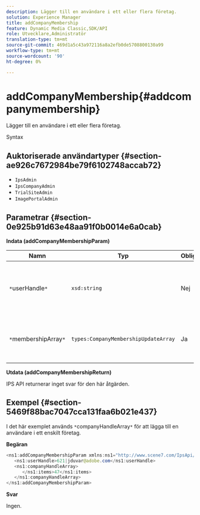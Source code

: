 ```yaml
---
description: Lägger till en användare i ett eller flera företag.
solution: Experience Manager
title: addCompanyMembership
feature: Dynamic Media Classic,SDK/API
role: Utvecklare,Administratör
translation-type: tm+mt
source-git-commit: 469d1a5c43a972116a8a2efb0de5708800130a99
workflow-type: tm+mt
source-wordcount: '90'
ht-degree: 0%

---
```



# addCompanyMembership{#addcompanymembership}

Lägger till en användare i ett eller flera företag.

Syntax

## Auktoriserade användartyper {#section-ae926c7672984be79f6102748accab72}

* `IpsAdmin`
* `IpsCompanyAdmin`
* `TrialSiteAdmin`
* `ImagePortalAdmin`

## Parametrar {#section-0e925b91d63e48aa91f0b0014e6a0cab}

**Indata (addCompanyMembershipParam)**

| Namn | Typ | Obligatoriskt | Beskrivning |
|---|---|---|---|
| `*`userHandle`*` | `xsd:string` | Nej | Referensen till den användare vars medlemskap du vill lägga till. |
| `*`membershipArray`*` | `types:CompanyMembershipUpdateArray` | Ja | En array med företag som du lägger till användaren i. |

**Utdata (addCompanyMembershipReturn)**

IPS API returnerar inget svar för den här åtgärden.

## Exempel {#section-5469f88bac7047cca131faa6b021e437}

I det här exemplet används `*`companyHandleArray`*` för att lägga till en användare i ett enskilt företag.

**Begäran**

```java
<ns1:addCompanyMembershipParam xmlns:ns1="http://www.scene7.com/IpsApi/xsd">
   <ns1:userHandle>621|jduvar@adobe.com</ns1:userHandle>
   <ns1:companyHandleArray>
      </ns1:items>47</ns1:items>
   </ns1:companyHandleArray>
</ns1:addCompanyMembershipParam>
```

**Svar**

Ingen.
